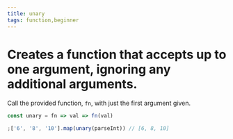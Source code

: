 ```yaml
---
title: unary
tags: function,beginner
---
```


# Creates a function that accepts up to one argument, ignoring any additional arguments.

Call the provided function, `fn`, with just the first argument given.

```js
const unary = fn => val => fn(val)
```

```js
;['6', '8', '10'].map(unary(parseInt)) // [6, 8, 10]
```
